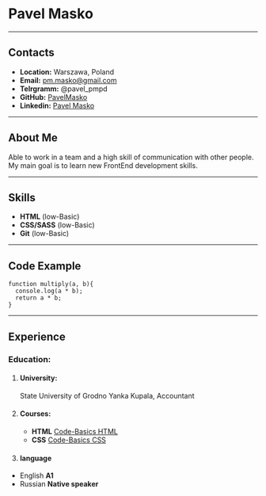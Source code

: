 # Pavel Masko

--------------
## Contacts
- **Location:** Warszawa, Poland
- **Email:** pm.masko@gmail.com
- **Telrgramm:** @pavel_pmpd
- **GitHub:**  [PavelMasko](https://github.com/PavelMasko)
- **Linkedin:** [Pavel Masko](https://www.linkedin.com/in/pavel-masko-417193229/)


--------------
## About Me
Able to work in a team and a high skill of communication with other people. 
My main goal is to learn new FrontEnd development skills.

--------------
## Skills
- **HTML** (low-Basic)
- **CSS/SASS** (low-Basic)
- **Git** (low-Basic)

--------------
## Code Example
```
function multiply(a, b){
  console.log(a * b);
  return a * b;
}
```

--------------
## Experience



### Education:
1. #### University:  
   State University of Grodno Yanka Kupala, Accountant 
2. #### Courses:
    - **HTML**  [Code-Basics HTML](https://ru.code-basics.com/languages/html)
    - **CSS**  [Code-Basics CSS](https://ru.code-basics.com/languages/css)
3. #### language
-    English **A1**
-    Russian **Native speaker**
